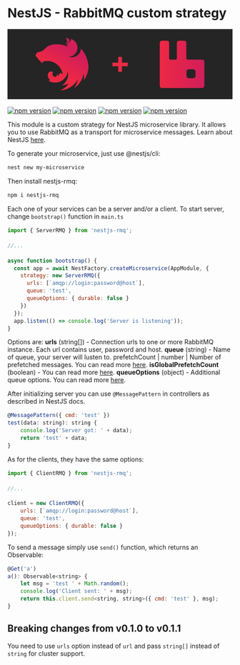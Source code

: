 # NestJS - RabbitMQ custom strategy
![alt cover](https://github.com/AlariCode/nestjs-rmq/raw/master/img/logo.jpg)

[![npm version](https://badgen.net/npm/v/nestjs-rmq)](https://www.npmjs.com/package/nestjs-rmq)
[![npm version](https://badgen.net/npm/license/nestjs-rmq)](https://www.npmjs.com/package/nestjs-rmq)
[![npm version](https://badgen.net/github/open-issues/AlariCode/nestjs-rmq)](https://github.com/AlariCode/nestjs-rmq/issues)
[![npm version](https://badgen.net/github/prs/AlariCode/nestjs-rmq)](https://github.com/AlariCode/nestjs-rmq/pulls)

This module is a custom strategy for NestJS microservice library. It allows you to use RabbitMQ as a transport for microservice messages. Learn about NestJS [here](https://nestjs.com).

To generate your microservice, just use @nestjs/cli:

``` bash
nest new my-microservice
```

Then install nestjs-rmq:

``` bash
npm i nestjs-rmq
```

Each one of your services can be a server and/or a client. To start server, change `bootstrap()` function in `main.ts`

``` javascript
import { ServerRMQ } from 'nestjs-rmq';

//...

async function bootstrap() {
  const app = await NestFactory.createMicroservice(AppModule, {
    strategy: new ServerRMQ({
      urls: [`amqp://login:password@host`],
      queue: 'test',
      queueOptions: { durable: false }
    })
  });
  app.listen(() => console.log('Server is listening'));
}
```
Options are:
**urls** (string[]) - Connection urls to one or more RabbitMQ instance. Each url contains user, password and host.
**queue** (string) - Name of queue, your server will lusten to.
prefetchCount | number | Number of prefetched messages. You can read more [here](https://github.com/postwait/node-amqp).
**isGlobalPrefetchCount** (boolean) - You can read more [here](https://github.com/postwait/node-amqp).
**queueOptions** (object) - Additional queue options. You can read more [here](https://github.com/postwait/node-amqp).

After initializing server you can use `@MessagePattern` in controllers as described in NestJS docs.

``` javascript
@MessagePattern({ cmd: 'test' })
test(data: string): string {
    console.log('Server got: ' + data);
    return 'test' + data;
}
```


As for the clients, they have the same options:

``` javascript
import { ClientRMQ } from 'nestjs-rmq';

//...

client = new ClientRMQ({
    urls: [`amqp://login:password@host`],
    queue: 'test',
    queueOptions: { durable: false }
});
```
To send a message simply use `send()` function, which returns an Observable:
``` javascript
@Get('a')
a(): Observable<string> {
    let msg = 'test ' + Math.random();
    console.log('Client sent: ' + msg);
    return this.client.send<string, string>({ cmd: 'test' }, msg);
}
```

## Breaking changes from v0.1.0 to v0.1.1
You need to use `urls` option instead of `url` and pass `string[]` instead of `string` for cluster support.